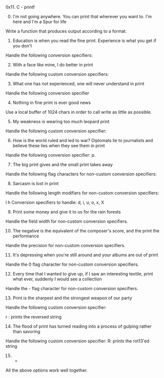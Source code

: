 0x11. C - printf

0. I'm not going anywhere. You can print that wherever you want to. I'm here and I'm a Spur for life

Write a function that produces output according to a format.

1. Education is when you read the fine print. Experience is what you get if you don't

Handle the following conversion specifiers:

2. With a face like mine, I do better in print

Handle the following custom conversion specifiers:

3. What one has not experienced, one will never understand in print

Handle the following conversion specifier

4. Nothing in fine print is ever good news

Use a local buffer of 1024 chars in order to call write as little as possible.

5. My weakness is wearing too much leopard print

Handle the following custom conversion specifier:

6. How is the world ruled and led to war? Diplomats lie to journalists and believe these lies when they see them in print

Handle the following conversion specifier: p.

7. The big print gives and the small print takes away

Handle the following flag characters for non-custom conversion specifiers:

8. Sarcasm is lost in print

Handle the following length modifiers for non-custom conversion specifiers:

l
h
Conversion specifiers to handle: d, i, u, o, x, X

9. Print some money and give it to us for the rain forests

Handle the field width for non-custom conversion specifiers.

10. The negative is the equivalent of the composer's score, and the print the performance

Handle the precision for non-custom conversion specifiers.

11. It's depressing when you're still around and your albums are out of print

Handle the 0 flag character for non-custom conversion specifiers.

12. Every time that I wanted to give up, if I saw an interesting textile, print what ever, suddenly I would see a collection

Handle the - flag character for non-custom conversion specifiers.

13. Print is the sharpest and the strongest weapon of our party

Handle the following custom conversion specifier:

r : prints the reversed string

14. The flood of print has turned reading into a process of gulping rather than savoring

Handle the following custom conversion specifier:
R: prints the rot13'ed string

15. *
All the above options work well together.


